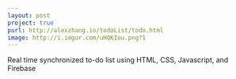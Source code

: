 ```yaml
---
layout: post
project: true
purl: http://alexzhang.io/todoList/todo.html
image: http://i.imgur.com/uHQKIou.png?1
---
```

Real time synchronized to-do list using HTML, CSS, Javascript, and Firebase